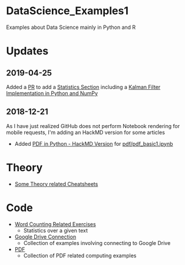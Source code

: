 
# DataScience_Examples1

Examples about Data Science mainly in Python and R 

# Updates 

## 2019-04-25 

Added a [PR](https://github.com/NicolaBernini/DataScience_Examples1/pull/4) to add a [Statistics Section](https://github.com/NicolaBernini/DataScience_Examples1/tree/master/statistics) including a [Kalman Filter Implementation in Python and NumPy](https://github.com/NicolaBernini/DataScience_Examples1/tree/master/statistics/kalman_filter)



## 2018-12-21 

As I have just realized GitHub does not perform Notebook rendering for mobile requests, I'm adding an HackMD version for some articles 

- Added [PDF in Python - HackMD Version](https://hackmd.io/jYpJjjipRESanbhOOpKPhQ) for [pdf/pdf_basic1.ipynb](pdf/pdf_basic1.ipynb)

# Theory 

- [Some Theory related Cheatsheets](cheatsheet)

# Code 

- [Word Counting Related Exercises](word_counting/)
  - Statistics over a given text 
- [Google Drive Connection](google_drive_connection/)
  - Collection of examples involving connecting to Google Drive 
- [PDF](pdf/)
  - Collection of PDF related computing examples 




